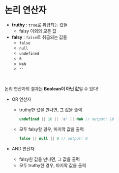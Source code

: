 # 논리 연산자

* **truthy** : `true`로 취급되는 값들 
  * falsy 이외의 모든 값
* **falsy** : `false`로 취급되는 값들
  * `false`
  * `null`
  * `undefined`
  * `0`
  * `NaN`
  * `''`

<br>

논리 연산자의 결과는 **Boolean이 아닌 값**일 수 있다!

* OR 연산자

  * truthy한 값을 만나면, 그 값을 출력

    ```javascript
    undefined || 10 || 'a' || NaN // output: 10
    ```

  * 모두 falsy할 경우, 마지막 값을 출력

    ```javascript
    false || null || 0 // output: 0
    ```

* AND 연산자

  * falsy한 값을 만나면, 그 값을 출력
  * 모두 truthy한 경우, 마지막 값을 출력